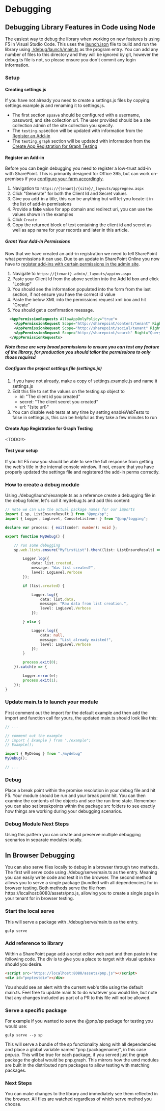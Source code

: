 # Debugging

## Debugging Library Features in Code using Node

The easiest way to debug the library when working on new features is using F5 in Visual Studio Code. This uses the [launch.json](https://github.com/pnp/pnpjs/blob/master/.vscode/launch.json) file to build and run the library using [./debug/launch/main.ts](https://github.com/pnp/pnpjs/blob/master/debug/launch/main.ts) as the program entry. You can add any number of files to this directory and they will be ignored by git, however the debug.ts file is not, so please ensure you don't commit any login information.

### Setup

#### Creating settings.js

If you have not already you need to create a settings.js files by copying settings.example.js and renaming it to settings.js.

- The first section `spsave` should be configured with a username, password, and site collection url. The user provided should be a site collection admin of the site collection you specify.
- The `testing.sp`section will be updated with information from the [Register an Add-in](#register_an_add-in)
- The `testing.graph` section will be updated with information from the [Create App Registration for Graph Testing](#create_app_registration_for_graph_testing)

#### Register an Add-in

Before you can begin debugging you need to register a low-trust add-in with SharePoint. This is primarily designed for Office 365, but can work on-premises if you [configure your farm accordingly](https://msdn.microsoft.com/en-us/library/office/dn155905.aspx).

1. Navigation to `https://{tenant}/{site}/_layouts/appregnew.aspx`
2. Click "Generate" for both the Client Id and Secret values
3. Give you add-in a title, this can be anything but will let you locate it in the list of add-in permissions
4. Provide a **fake** value for app domain and redirect uri, you can use the values shown in the examples
5. Click `Create`
6. Copy the returned block of text containing the client id and secret as well as app name for your records and later in this article.

##### Grant Your Add-In Permissions

Now that we have created an add-in registration we need to tell SharePoint what permissions it can use. Due to an update in SharePoint Online you now have to [register add-ins with certain permissions in the admin site](https://msdn.microsoft.com/en-us/pnp_articles/how-to-provide-add-in-app-only-tenant-administrative-permissions-in-sharepoint-online).

1. Navigate to `https://{tenant}-admin/_layouts/appinv.aspx`
2. Paste your Client Id from the above section into the Add Id box and click "Lookup"
3. You should see the information populated into the form from the last section, if not ensure you have the correct id value
4. Paste the below XML into the permissions request xml box and hit "Create"
5. You should get a confirmation message.

```XML
  <AppPermissionRequests AllowAppOnlyPolicy="true">
    <AppPermissionRequest Scope="http://sharepoint/content/tenant" Right="FullControl" />
    <AppPermissionRequest Scope="http://sharepoint/social/tenant" Right="FullControl" />
    <AppPermissionRequest Scope="http://sharepoint/search" Right="QueryAsUserIgnoreAppPrincipal" />
  </AppPermissionRequests>
```

**_Note these are very broad permissions to ensure you can test any feature of the library, for production you should tailor the permissions to only those required_**

##### Configure the project settings file (settings.js)

1. If you have not already, make a copy of settings.example.js and name it settings.js
2. Edit this file to set the values on the testing.sp object to
    - id: "The client id you created"
    - secret: "The client secret you created"
    - url: "{site url}"
3. You can disable web tests at any time by setting enableWebTests to false in settings.js, this can be helpful as they take a few minutes to run

#### Create App Registration for Graph Testing

<TODO!!>

#### Test your setup

If you hit F5 now you should be able to see the full response from getting the web's title in the internal console window. If not, ensure that you have properly updated the settings file and registered the add-in perms correctly.

### How to create a debug module

Using ./debug/launch/example.ts as a reference create a debugging file in the debug folder, let's call it mydebug.ts and add this content:

```TypeScript
// note we can use the actual package names for our imports
import { sp, ListEnsureResult } from "@pnp/sp";
import { Logger, LogLevel, ConsoleListener } from "@pnp/logging";

declare var process: { exit(code?: number): void };

export function MyDebug() {

    // run some debugging
    sp.web.lists.ensure("MyFirstList").then((list: ListEnsureResult) => {

        Logger.log({
            data: list.created,
            message: "Was list created?",
            level: LogLevel.Verbose
        });

        if (list.created) {

            Logger.log({
                data: list.data,
                message: "Raw data from list creation.",
                level: LogLevel.Verbose
            });

        } else {

            Logger.log({
                data: null,
                message: "List already existed!",
                level: LogLevel.Verbose
            });
        }

        process.exit(0);
    }).catch(e => {

        Logger.error(e);
        process.exit(1);
    });
}
```

### Update main.ts to launch your module

First comment out the import for the default example and then add the import and function call for yours, the updated main.ts should look like this:

```TypeScript
// ...

// comment out the example
// import { Example } from "./example";
// Example();

import { MyDebug } from "./mydebug"
MyDebug();

// ...
```

### Debug

Place a break point within the promise resolution in your debug file and hit F5. Your module should be run and your break point hit. You can then examine the contents of the objects and see the run time state. Remember you can also set breakpoints within the package src folders to see exactly how things are working during your debugging scenarios.

### Debug Module Next Steps

Using this pattern you can create and preserve multiple debugging scenarios in separate modules locally.

## In Browser Debugging

You can also serve files locally to debug in a browser through two methods. The first will serve code using ./debug/serve/main.ts as the entry. Meaning you can easily
write code and test it in the browser. The second method allows you to serve a single package (bundled with all dependencies) for in browser testing. Both methods serve
the file from https://localhost:8080/assets/pnp.js, allowing you to create a single page in your tenant for in browser testing.

### Start the local serve

This will serve a package with ./debug/serve/main.ts as the entry.

`gulp serve`

### Add reference to library

Within a SharePoint page add a script editor web part and then paste in the following code. The div is to give you a place to target with visual updates should you desire.

```HTML
<script src="https://localhost:8080/assets/pnp.js"></script>
<div id="pnptestdiv"></div>
```

You should see an alert with the current web's title using the default main.ts. Feel free to update main.ts to do whatever you would like, but note that any changes
included as part of a PR to this file will not be allowed.

### Serve a specific package

For example if you wanted to serve the @pnp/sp package for testing you would use:

`gulp serve --p sp`

This will serve a bundle of the sp functionality along with all dependencies and place a global variable named "pnp.{packagename}", in this case pnp.sp. This will be
true for each package, if you served just the graph package the global would be pnp.graph. This mirrors how the umd modules are built in the distributed npm packages
to allow testing with matching packages.

### Next Steps

You can make changes to the library and immediately see them reflected in the browser. All files are watched regardless of which serve method you choose.

